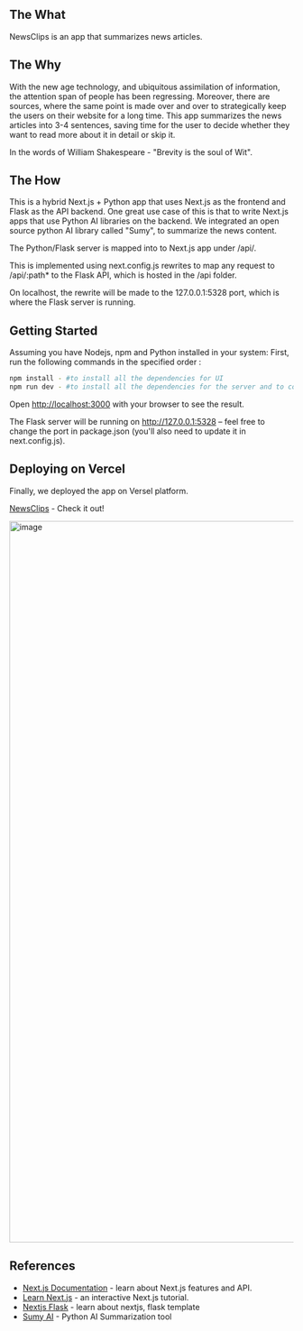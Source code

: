 ## The What

NewsClips is an app that summarizes news articles. 

## The Why

With the new age technology, and ubiquitous assimilation of information, the attention span of people has been regressing. Moreover, there are sources, where the same point is made over and over to strategically keep the users on their website for a long time. This app summarizes the news articles into 3-4 sentences, saving time for the user to decide whether they want to read more about it in detail or skip it. 

In the words of William Shakespeare - "Brevity is the soul of Wit".

##  The How

This is a hybrid Next.js + Python app that uses Next.js as the frontend and Flask as the API backend. One great use case of this is that to write Next.js apps that use Python AI libraries on the backend. We integrated an open source python AI library called "Sumy", to summarize the news content. 

The Python/Flask server is mapped into to Next.js app under /api/.

This is implemented using next.config.js rewrites to map any request to /api/:path* to the Flask API, which is hosted in the /api folder.

On localhost, the rewrite will be made to the 127.0.0.1:5328 port, which is where the Flask server is running.

## Getting Started

Assuming you have Nodejs, npm and Python installed in your system:
First, run the following commands in the specified order :

```bash
npm install - #to install all the dependencies for UI
npm run dev - #to install all the dependencies for the server and to concurrently run the server and the UI
```

Open [http://localhost:3000](http://localhost:3000) with your browser to see the result.

The Flask server will be running on http://127.0.0.1:5328 – feel free to change the port in package.json (you'll also need to update it in next.config.js).

## Deploying on Vercel

Finally, we deployed the app on Versel platform.

[NewsClips](https://news-clips.vercel.app/) - Check it out! 

<img width="1280" alt="image" src="https://github.com/Ramyfi/news-clips/assets/156487372/9724bf6c-a383-4da8-83f5-738a8da0df47">


## References
- [Next.js Documentation](https://nextjs.org/docs) - learn about Next.js features and API.
- [Learn Next.js](https://nextjs.org/learn) - an interactive Next.js tutorial.
- [Nextjs Flask](https://vercel.com/templates/next.js/nextjs-flask-starter) - learn about nextjs, flask template
- [Sumy AI](https://github.com/miso-belica/sumy/blob/main/README.md) - Python AI Summarization tool
